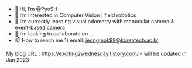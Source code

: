 - 👋 Hi, I’m @PyoSH
- 👀 I’m interested in Computer Vision | field robotics 
- 🌱 I’m currently learning visual odometry with monocular camera & event-based camera
- 💞️ I’m looking to collaborate on ...
- 📫 How to reach me 
      1) email: jeongmok99@koreatech.ac.kr

My blog URL : https://exciting2wednesday.tistory.com/ - will be updated in Jan 2023
